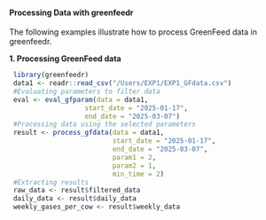 
#### Processing Data with greenfeedr

The following examples illustrate how to process GreenFeed data in greenfeedr.

**1. Processing GreenFeed data**

```R
 library(greenfeedr)
 data1 <- readr::read_csv("/Users/EXP1/EXP1_GFdata.csv")
 #Evaluating parameters to filter data
 eval <- eval_gfparam(data = data1,
                   start_date = "2025-01-17",
                   end_date = "2025-03-07")
 #Processing data using the selected parameters
 result <- process_gfdata(data = data1,
                          start_date = "2025-01-17",
                          end_date = "2025-03-07",
                          param1 = 2,
                          param2 = 1,
                          min_time = 2)
 #Extracting results
 raw_data <- result$filtered_data
 daily_data <- result$daily_data
 weekly_gases_per_cow <- result$weekly_data
```
